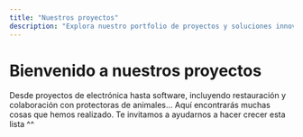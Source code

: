 ```yaml
---
title: "Nuestros proyectos"
description: "Explora nuestro portfolio de proyectos y soluciones innovadoras"
---
```

# Bienvenido a nuestros proyectos
Desde proyectos de electrónica hasta software, incluyendo restauración y colaboración con protectoras de animales... Aquí encontrarás muchas cosas que hemos realizado.
Te invitamos a ayudarnos a hacer crecer esta lista ^^
